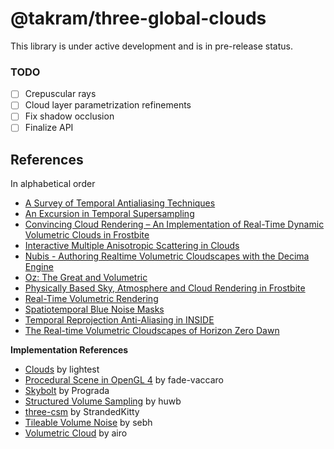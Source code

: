 # @takram/three-global-clouds

This library is under active development and is in pre-release status.

### TODO

- [ ] Crepuscular rays
- [ ] Cloud layer parametrization refinements
- [ ] Fix shadow occlusion
- [ ] Finalize API

## References

In alphabetical order

- [A Survey of Temporal Antialiasing Techniques](https://research.nvidia.com/labs/rtr/publication/yang2020survey/)
- [An Excursion in Temporal Supersampling](https://developer.download.nvidia.com/gameworks/events/GDC2016/msalvi_temporal_supersampling.pdf)
- [Convincing Cloud Rendering – An Implementation of Real-Time Dynamic Volumetric Clouds in Frostbite](https://odr.chalmers.se/items/53d0fe07-df09-4cd1-ae7d-6c05491b52bf)
- [Interactive Multiple Anisotropic Scattering in Clouds](https://inria.hal.science/inria-00333007)
- [Nubis - Authoring Realtime Volumetric Cloudscapes with the Decima Engine](https://www.guerrilla-games.com/read/nubis-authoring-real-time-volumetric-cloudscapes-with-the-decima-engine)
- [Oz: The Great and Volumetric](https://www.researchgate.net/publication/262309690_Oz_the_great_and_volumetric)
- [Physically Based Sky, Atmosphere and Cloud Rendering in Frostbite](https://www.ea.com/frostbite/news/physically-based-sky-atmosphere-and-cloud-rendering)
- [Real-Time Volumetric Rendering](https://patapom.com/topics/Revision2013/Revision%202013%20-%20Real-time%20Volumetric%20Rendering%20Course%20Notes.pdf)
- [Spatiotemporal Blue Noise Masks](https://research.nvidia.com/publication/2022-07_spatiotemporal-blue-noise-masks)
- [Temporal Reprojection Anti-Aliasing in INSIDE](https://gdcvault.com/play/1022970/Temporal-Reprojection-Anti-Aliasing-in)
- [The Real-time Volumetric Cloudscapes of Horizon Zero Dawn](https://www.guerrilla-games.com/read/the-real-time-volumetric-cloudscapes-of-horizon-zero-dawn)

**Implementation References**

- [Clouds](https://github.com/lightest/clouds) by lightest
- [Procedural Scene in OpenGL 4](https://github.com/fede-vaccaro/TerrainEngine-OpenGL) by fade-vaccaro
- [Skybolt](https://github.com/Prograda/Skybolt) by Prograda
- [Structured Volume Sampling](https://github.com/huwb/volsample) by huwb
- [three-csm](https://github.com/StrandedKitty/three-csm/) by StrandedKitty
- [Tileable Volume Noise](https://github.com/sebh/TileableVolumeNoise) by sebh
- [Volumetric Cloud](https://www.shadertoy.com/view/3sffzj) by airo
